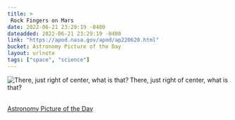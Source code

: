 ```yaml
---
title: > 
 Rock Fingers on Mars 
date: 2022-06-21 23:29:19 -0400
dateadded: 2022-06-21 23:29:19 -0400
link: "https://apod.nasa.gov/apod/ap220620.html"
bucket: Astronomy Picture of the Day
layout: urlnote
tags: ["space", "science"]
--- 
```

<p><a href="https://apod.nasa.gov/apod/ap220620.html"><img src="https://apod.nasa.gov/apod/calendar/S_220620.jpg" align="left" alt="There, just right of center, what is that?" border="0" /></a> There, just right of center, what is that?</p><br clear="all"/>
 <!-- end excerpt --> 
<div class='bucket'><a class='internal-link' href='/buckets/astronomy-picture-of-the-day'>Astronomy Picture of the Day</a></div> 

